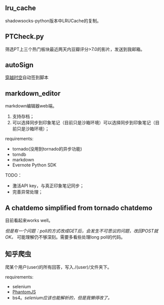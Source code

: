 
## lru_cache
shadowsocks-python版本中LRUCache的复制。

## PTCheck.py
筛选PT上三个热门板块最近两天内豆瓣评分>7.0的影片，发送到我邮箱。

## autoSign
[穿越时空](http://www.go-out.cc)自动签到脚本

## markdown_editor
markdown编辑器web端。

1. 支持存档；
2. 可以选择同步到印象笔记（目前只是沙箱环境）可以选择同步到印象笔记（目前只是沙箱环境）；

requirements:
- tornado(没用到tornado的异步功能)
- torndb
- markdown
- Evernote Python SDK

TODO：
- 激活API key，与真正印象笔记同步；
- 完善异常处理；

## A chatdemo simplified from tornado chatdemo
目前看起来works well。

*但是有一个问题：poll的方式改成GET后，会发生不可思议的问题，改回POST就OK。* 可能理解仍不够深刻。需要多看些处理long poll的代码。

## 知乎爬虫
爬某个用户(user)的所有回答，写入./(user)/文件夹下。

requirements:
- selenium
- [PhantomJS](http://phantomjs.org/)
- bs4。*selenium应该也能解析的，但是我懒得改了。*

